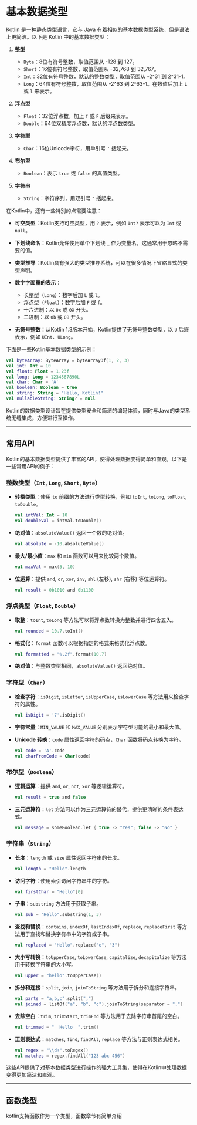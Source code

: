 # 基本数据类型

Kotlin 是一种静态类型语言，它与 Java 有着相似的基本数据类型系统，但是语法上更简洁。以下是 Kotlin 中的基本数据类型：

1. **整型**
   - `Byte`：8位有符号整数，取值范围从 -128 到 127。
   - `Short`：16位有符号整数，取值范围从 -32,768 到 32,767。
   - `Int`：32位有符号整数，默认的整数类型，取值范围从 -2^31 到 2^31-1。
   - `Long`：64位有符号整数，取值范围从 -2^63 到 2^63-1。在数值后加上 `L` 或 `l` 来表示。

2. **浮点型**
   - `Float`：32位浮点数，加上 `f` 或 `F` 后缀来表示。
   - `Double`：64位双精度浮点数，默认的浮点数类型。

3. **字符型**
   - `Char`：16位Unicode字符，用单引号 ` ' ` 括起来。

4. **布尔型**
   - `Boolean`：表示 `true` 或 `false` 的真值类型。

5. **字符串**
   - `String`：字符序列，用双引号 ` " ` 括起来。

在Kotlin中，还有一些特别的点需要注意：

- **可空类型**：Kotlin支持可空类型，用 `?` 表示，例如 `Int?` 表示可以为 `Int` 或 `null`。

- **下划线命名**：Kotlin允许使用单个下划线 `_` 作为变量名，这通常用于忽略不需要的值。

- **类型推导**：Kotlin具有强大的类型推导系统，可以在很多情况下省略显式的类型声明。

- **数字字面量的表示**：
  - 长整型（`Long`）：数字后加 `L` 或 `l`。
  - 浮点型（`Float`）：数字后加 `F` 或 `f`。
  - 十六进制：以 `0x` 或 `0X` 开头。
  - 二进制：以 `0b` 或 `0B` 开头。

- **无符号整数**：从Kotlin 1.3版本开始，Kotlin提供了无符号整数类型，以 `U` 后缀表示，例如 `UInt`、`ULong`。

下面是一些Kotlin基本数据类型的示例：

```kotlin
val byteArray: ByteArray = byteArrayOf(1, 2, 3)
val int: Int = 10
val float: Float = 1.23f
val long: Long = 1234567890L
val char: Char = 'A'
val boolean: Boolean = true
val string: String = "Hello, Kotlin!"
val nullableString: String? = null
```

Kotlin的数据类型设计旨在提供类型安全和简洁的编码体验，同时与Java的类型系统无缝集成，方便进行互操作。

---

## 常用API

Kotlin的基本数据类型提供了丰富的API，使得处理数据变得简单和直观。以下是一些常用API的例子：

### 整数类型（`Int`, `Long`, `Short`, `Byte`）

- **转换类型**：使用 `to` 前缀的方法进行类型转换，例如 `toInt`, `toLong`, `toFloat`, `toDouble`。

  ```kotlin
  val intVal: Int = 10
  val doubleVal = intVal.toDouble()
  ```

- **绝对值**：`absoluteValue()` 返回一个数的绝对值。

  ```kotlin
  val absolute = -10.absoluteValue()
  ```

- **最大/最小值**：`max` 和 `min` 函数可以用来比较两个数值。

  ```kotlin
  val maxVal = max(5, 10)
  ```

- **位运算**：提供 `and`, `or`, `xor`, `inv`, `shl` (左移), `shr` (右移) 等位运算符。

  ```kotlin
  val result = 0b1010 and 0b1100
  ```

### 浮点类型（`Float`, `Double`）

- **取整**：`toInt`, `toLong` 等方法可以将浮点数转换为整数并进行四舍五入。

  ```kotlin
  val rounded = 10.7.toInt()
  ```

- **格式化**：`format` 函数可以根据指定的格式来格式化浮点数。

  ```kotlin
  val formatted = "%.2f".format(10.7)
  ```

- **绝对值**：与整数类型相同，`absoluteValue()` 返回绝对值。

### 字符型（`Char`）

- **检查字符**：`isDigit`, `isLetter`, `isUpperCase`, `isLowerCase` 等方法用来检查字符的属性。

  ```kotlin
  val isDigit = '7'.isDigit()
  ```

- **字符常量**：`MIN_VALUE` 和 `MAX_VALUE` 分别表示字符型可能的最小和最大值。

- **Unicode 转换**：`code` 属性返回字符的码点，`Char` 函数将码点转换为字符。

  ```kotlin
  val code = 'A'.code
  val charFromCode = Char(code)
  ```

### 布尔型（`Boolean`）

- **逻辑运算**：提供 `and`, `or`, `not`, `xor` 等逻辑运算符。

  ```kotlin
  val result = true and false
  ```

- **三元运算符**：`let` 方法可以作为三元运算符的替代，提供更清晰的条件表达式。

  ```kotlin
  val message = someBoolean.let { true -> "Yes"; false -> "No" }
  ```

### 字符串（`String`）

- **长度**：`length` 或 `size` 属性返回字符串的长度。

  ```kotlin
  val length = "Hello".length
  ```

- **访问字符**：使用索引访问字符串中的字符。

  ```kotlin
  val firstChar = "Hello"[0]
  ```

- **子串**：`substring` 方法用于获取子串。

  ```kotlin
  val sub = "Hello".substring(1, 3)
  ```

- **查找和替换**：`contains`, `indexOf`, `lastIndexOf`, `replace`, `replaceFirst` 等方法用于查找和替换字符串中的字符或子串。

  ```kotlin
  val replaced = "Hello".replace("e", "3")
  ```

- **大小写转换**：`toUpperCase`, `toLowerCase`, `capitalize`, `decapitalize` 等方法用于转换字符串的大小写。

  ```kotlin
  val upper = "hello".toUpperCase()
  ```

- **拆分和连接**：`split`, `join`, `joinToString` 等方法用于拆分和连接字符串。

  ```kotlin
  val parts = "a,b,c".split(",")
  val joined = listOf("a", "b", "c").joinToString(separator = ",")
  ```

- **去除空白**：`trim`, `trimStart`, `trimEnd` 等方法用于去除字符串首尾的空白。

  ```kotlin
  val trimmed = "  Hello  ".trim()
  ```

- **正则表达式**：`matches`, `find`, `findAll`, `replace` 等方法与正则表达式相关。

  ```kotlin
  val regex = "\\d+".toRegex()
  val matches = regex.findAll("123 abc 456")
  ```

这些API提供了对基本数据类型进行操作的强大工具集，使得在Kotlin中处理数据变得更加简洁和直观。

---

## 函数类型

kotlin支持函数作为一个类型，函数章节有简单介绍

